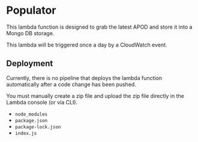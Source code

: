 # Populator

This lambda function is designed to grab the latest APOD and store it into a Mongo DB storage.

This lambda will be triggered once a day by a CloudWatch event.

## Deployment

Currently, there is no pipeline that deploys the lambda function automatically after a code change has been pushed.

You must manually create a zip file and upload the zip file directly in the Lambda console (or via CLI).
- `node_modules`
- `package.json`
- `package-lock.json`
- `index.js`